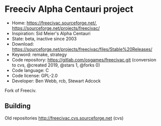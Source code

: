 # Freeciv Alpha Centauri project

- Home: https://freecivac.sourceforge.net/, https://sourceforge.net/projects/freecivac/
- Inspiration: Sid Meier's Alpha Centauri
- State: beta, inactive since 2003
- Download: https://sourceforge.net/projects/freecivac/files/Stable%20Releases/
- Keyword: remake, strategy
- Code repository: https://gitlab.com/osgames/freecivac.git (conversion to cvs, @created 2019, @stars 1, @forks 0)
- Code language: C
- Code license: GPL-2.0
- Developer: Ben Webb, rcb, Stewart Adcock

Fork of Freeciv.

## Building

Old repositories http://freecivac.cvs.sourceforge.net (cvs)